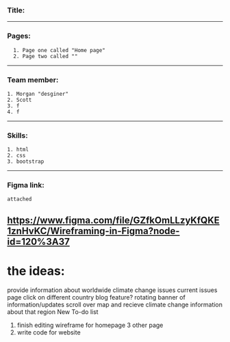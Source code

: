 ### Title:

-----------------------------------------------
### Pages:
      1. Page one called "Home page"
      2. Page two called ""
-----------------------------------------------
### Team member:
    1. Morgan "desginer"
    2. Scott
    3. f
    4. f
-----------------------------------------------
 ### Skills:
    1. html
    2. css
    3. bootstrap

-----------------------------------------------
### Figma link:
    attached
https://www.figma.com/file/GZfkOmLLzyKfQKE1znHvKC/Wireframing-in-Figma?node-id=120%3A37
-----------------------------------------------
# the ideas:
provide information about worldwide climate change issues
  current issues page
  click on different country
blog feature?
rotating banner of information/updates
scroll over map and recieve climate change information about that region
New To-do list
1. finish editing wireframe for 
    homepage
    3 other page
3. write code for website
